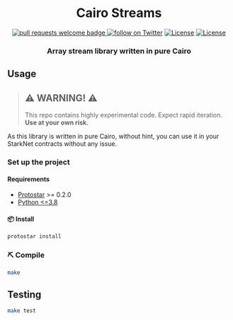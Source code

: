 <div align="center">
  <h1 align="center">Cairo Streams</h1>
  <p align="center">
    <a href="http://makeapullrequest.com">
      <img alt="pull requests welcome badge" src="https://img.shields.io/badge/PRs-welcome-brightgreen.svg?style=flat">
    </a>
    <a href="https://twitter.com/intent/follow?screen_name=onlydust_xyz">
        <img src="https://img.shields.io/twitter/follow/onlydust_xyz?style=social&logo=twitter"
            alt="follow on Twitter"></a>
    <a href="https://opensource.org/licenses/Apache-2.0"><img src="https://img.shields.io/badge/License-Apache%202.0-blue.svg"
            alt="License"></a>
    <a href=""><img src="https://img.shields.io/badge/semver-0.0.1-blue"
            alt="License"></a>            
  </p>
  
  <h3 align="center">Array stream library written in pure Cairo</h3>
</div>

## Usage

> ## ⚠️ WARNING! ⚠️
>
> This repo contains highly experimental code.
> Expect rapid iteration.
> **Use at your own risk.**

As this library is written in pure Cairo, without hint, you can use it in your StarkNet contracts without any issue.

### Set up the project

#### Requirements

- [Protostar](https://github.com/software-mansion/protostar) >= 0.2.0
- [Python <=3.8](https://www.python.org/downloads/)

#### 📦 Install

```bash
protostar install
```

### ⛏️ Compile

```bash
make
```

## Testing

```bash
make test
```
